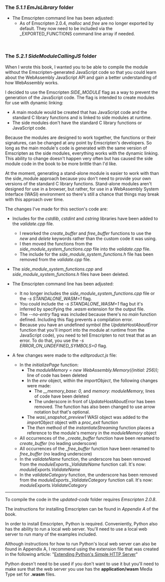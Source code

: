 ### The _5.1.1 EmJsLibrary_ folder

- The Emscripten command line has been adjusted:
  - As of Emscripten 2.0.4, _malloc_ and _free_ are no longer exported by default. They now need to be included via the _EXPORTED\_FUNCTIONS command line array if needed.


<p>&nbsp;</p>

### The _5.2.1 SideModuleCallingJS_ folder

When I wrote this book, I wanted you to be able to compile the module without the Emscripten-generated JavaScript code so that you could learn about the WebAssembly JavaScript API and gain a better understanding of how WebAssembly works.

I decided to use the Emscripten _SIDE_MODULE_ flag as a way to prevent the generation of the JavaScript code. The flag is intended to create modules for use with dynamic linking:
- A main module would be created that has JavaScript code and the standard C library functions and is linked to side modules at runtime.
- The side modules don't have the standard C library functions or JavaScript code.

Because the modules are designed to work together, the functions or their signatures, can be changed at any point by Emscripten's developers. So long as the main module's code is generated with the same version of Emscripten as the side modules, everything works with the dynamic linking. This ability to change doesn't happen very often but has caused the side module code in the book to be more brittle than I'd like.

At the moment, generating a stand-alone module is easier to work with than the side_module approach because you don't need to provide your own versions of the standard C library functions. Stand-alone modules aren't designed for use in a browser, but rather, for use in a WebAssembly System Interface (WASI) environment so there's still a chance that things may break with this approach over time. 

The changes I've made for this section's code are:
- Includes for the _cstdlib_, _cstdint_ and _cstring_ libraries have been added to the _validate.cpp_ file.
  - I reworked the _create\_buffer_ and _free\_buffer_ functions to use the _new_ and _delete_ keywords rather than the custom code it was using.
  - I then moved the functions from the _side\_module\_system\_functions.cpp_ file into the _validate.cpp_ file.
  - The include for the _side\_module\_system\_functions.h_ file has been removed from the _validate.cpp_ file.

- The _side\_module\_system\_functions.cpp_ and _side\_module\_system\_functions.h_ files have been deleted.

- The Emscripten command line has been adjusted:
  - It no longer includes the _side\_module\_system\_functions.cpp_ file or the _-s STANDALONE\_WASM=1_ flag.
  - You could include the _-s STANDALONE\_WASM=1_ flag but it's inferred by specifying the _.wasm_ extension for the output file.
  - The _--no-entry_ flag was included because there's no _main_ function defined. Including this flag prevents a compilation error.
  - Because you have an undefined symbol (the _UpdateHostAboutError_ function that you'll import into the module at runtime from the JavaScript code), you need to tell Emscripten to not treat that as an error. To do that, you use the _-s ERROR\_ON\_UNDEFINED\_SYMBOLS=0_ flag.


- A few changes were made to the _editproduct.js_ file:
  - In the _initializePage_ function:
    - The _moduleMemory = new WebAssembly.Memory({initial: 256});_ line of code has been deleted
    - In the _env_ object, within the _importObject_, the following changes were made:
      - The _\_\_memory\_base: 0,_ and _memory: moduleMemory,_ lines of code have been deleted
      - The underscore in front of _UpdateHostAboutError_ has been removed. The function has also been changed to use arrow notation but that's optional.
    - The _wasi\_snapshot\_preview1_ WASI object was added to the _importObject_ object with a _proc\_exit_ function
    - The _then_ method of the _instantiateStreaming_ function places a reference to the module's memory in the _moduleMemory_ object
  - All occurrences of the _\_create\_buffer_ function have been renamed to _create\_buffer_ (no leading underscore)
  - All occurrences of the _\_free\_buffer_ function have been renamed to _free\_buffer_ (no leading underscore)
  - In the _validateName_ function, the underscore has been removed from the _moduleExports.\_ValidateName_ function call. It's now: _moduleExports.ValidateName_
  - In the _validateCategory_ function, the underscore has been removed from the _moduleExports.\_ValidateCategory_ function call. It's now: _moduleExports.ValidateCategory_


---

To compile the code in the _updated-code_ folder requires _Emscripten 2.0.8_.

The instructions for installing Emscripten can be found in _Appendix A_ of the book.


In order to install Emscripten, Python is required. Conveniently, Python also has the ability to run a local web server. You'll need to use a local web server to run many of the examples included. 

Although instructions for how to run Python's local web server can also be found in Appendix A, I recommend using the extension file that was created in the following article: "[Extending Python's Simple HTTP Server](https://cggallant.blogspot.com/2020/07/extending-pythons-simple-http-server.html)"


Python doesn't need to be used if you don't want to use it but you'll need to make sure that the web server you use has the **application/wasm** Media Type set for **.wasm** files.

